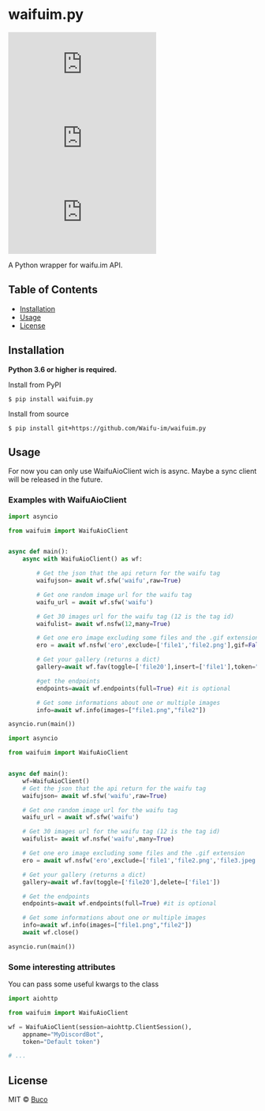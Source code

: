 # waifuim.py
[![PyPI - Python Version](https://img.shields.io/pypi/pyversions/waifuim.py?style=flat-square)](https://pypi.org/project/waifuim.py/)
[![PyPI](https://img.shields.io/pypi/v/waifuim.py?style=flat-square)](https://pypi.org/project/waifuim.py/)
[![License](https://img.shields.io/github/license/Waifu-im/waifuim.py?style=flat-square)](https://github.com/Waifu-im/waifuim.py/blob/main/LICENSE)

A Python wrapper for waifu.im API.

## Table of Contents
- [Installation](#Installation)
- [Usage](#Usage)
- [License](#License)

## Installation
**Python 3.6 or higher is required.**

Install from PyPI
```shell
$ pip install waifuim.py
```

Install from source
```shell
$ pip install git+https://github.com/Waifu-im/waifuim.py
```

## Usage
For now you can only use WaifuAioClient wich is async. Maybe a sync client will be released in the future.

### Examples with WaifuAioClient
```python
import asyncio

from waifuim import WaifuAioClient


async def main():
    async with WaifuAioClient() as wf:

        # Get the json that the api return for the waifu tag
        waifujson= await wf.sfw('waifu',raw=True)

        # Get one random image url for the waifu tag
        waifu_url = await wf.sfw('waifu')

        # Get 30 images url for the waifu tag (12 is the tag id)
        waifulist= await wf.nsfw(12,many=True)

        # Get one ero image excluding some files and the .gif extension
        ero = await wf.nsfw('ero',exclude=['file1','file2.png'],gif=False)

        # Get your gallery (returns a dict)
        gallery=await wf.fav(toggle=['file20'],insert=['file1'],token="A token")

        #get the endpoints
        endpoints=await wf.endpoints(full=True) #it is optional

        # Get some informations about one or multiple images
        info=await wf.info(images=["file1.png","file2"])

asyncio.run(main())
```
```python
import asyncio

from waifuim import WaifuAioClient


async def main():
    wf=WaifuAioClient()
    # Get the json that the api return for the waifu tag
    waifujson= await wf.sfw('waifu',raw=True)

    # Get one random image url for the waifu tag
    waifu_url = await wf.sfw('waifu')

    # Get 30 images url for the waifu tag (12 is the tag id)
    waifulist= await wf.nsfw('waifu',many=True)

    # Get one ero image excluding some files and the .gif extension
    ero = await wf.nsfw('ero',exclude=['file1','file2.png','file3.jpeg'],gif=False)

    # Get your gallery (returns a dict)
    gallery=await wf.fav(toggle=['file20'],delete=['file1'])

    # Get the endpoints
    endpoints=await wf.endpoints(full=True) #it is optional

    # Get some informations about one or multiple images
    info=await wf.info(images=["file1.png","file2"])
    await wf.close()

asyncio.run(main())
```

### Some interesting attributes
You can pass some useful kwargs to the class

```python
import aiohttp

from waifuim import WaifuAioClient

wf = WaifuAioClient(session=aiohttp.ClientSession(),
    appname="MyDiscordBot",
    token="Default token")

# ...
```

## License
MIT © [Buco](https://github.com/Waifu-im/waifuim.py/blob/main/LICENSE)
